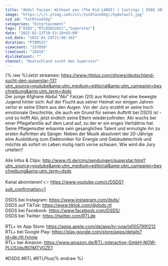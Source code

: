 ```yaml
---
title: "Abdul Faizan: Without you (The Kid LAROI) | Castings | DSDS 2022"
image: "https:\/\/i.ytimg.com\/vi\/toC07aiGXUg\/hqdefault.jpg"
vid_id: "toC07aiGXUg"
categories: "Entertainment"
tags: ["DSDS","RTLDSDS2012","Superstar"]
date: "2022-02-13T19:53:10+03:00"
vid_date: "2022-01-29T21:00:16Z"
duration: "PT8M52S"
viewcount: "337050"
likeCount: "10419"
dislikeCount: ""
channel: "Deutschland sucht den Superstar"
---
```

{% raw %}Jetzt streamen: <a rel="nofollow" target="blank" href="https://www.rtlplus.com/shows/deutschland-sucht-den-superstar-13?utm_source=youtube&amp;utm_medium=editorial&amp;utm_campaign=beschreibung&amp;utm_term=dsds">https://www.rtlplus.com/shows/deutschland-sucht-den-superstar-13?utm_source=youtube&amp;utm_medium=editorial&amp;utm_campaign=beschreibung&amp;utm_term=dsds</a><br />Der junge Afghane Abdul &quot;Abi&quot; Faizan (20) aus Koblenz hat eine bewegte Jugend hinter sich: Auf der Flucht aus seiner Heimat vor einigen Jahren verlor er seine Eltern aus den Augen. Vor der Jury erzählt er seine hoch emotionale Geschichte, die auch ein Grund für seinen Auftritt bei DSDS ist - und so hofft Abi, jetzt endlich seine Eltern wiederzufinden. Abi wuchs bei einer Pflegefamilie auf dem Land auf, zu der er ein enges Verhältnis hat. Seine Pflegemutter erkannte sein gesangliches Talent und ermutigte ihn zu ersten Auftritten als Sänger. Neben der Musik absolviert der 20-Jährige eine Ausbildung zum Elektroniker für Energie und Gebäudetechnik und möchte ab sofort im Leben mutig nach vorne schauen. Wie wird die Jury urteilen?<br /><br />Alle Infos &amp; Clips: <a rel="nofollow" target="blank" href="http://www.rtl.de/cms/sendungen/superstar.html?utm_source=youtube&amp;utm_medium=editorial&amp;utm_campaign=beschreibung&amp;utm_term=dsds">http://www.rtl.de/cms/sendungen/superstar.html?utm_source=youtube&amp;utm_medium=editorial&amp;utm_campaign=beschreibung&amp;utm_term=dsds</a><br /><br />Kanal abonnieren! 👉 <a rel="nofollow" target="blank" href="https://www.youtube.com/c/DSDS?sub_confirmation=1">https://www.youtube.com/c/DSDS?sub_confirmation=1</a> <br /><br />DSDS bei Instagram: <a rel="nofollow" target="blank" href="https://www.instagram.com/dsds/">https://www.instagram.com/dsds/</a><br />DSDS auf TikTok: <a rel="nofollow" target="blank" href="https://www.tiktok.com/@dsds.rtl">https://www.tiktok.com/@dsds.rtl</a><br />DSDS bei Facebook: <a rel="nofollow" target="blank" href="https://www.facebook.com/DSDS/">https://www.facebook.com/DSDS/</a><br />DSDS bei Twitter: <a rel="nofollow" target="blank" href="https://twitter.com/RTLde">https://twitter.com/RTLde</a><br /><br />RTL+ im App Store: <a rel="nofollow" target="blank" href="https://apps.apple.com/de/app/tv-now/id1057991212">https://apps.apple.com/de/app/tv-now/id1057991212</a> <br />RTL+ bei Google Play: <a rel="nofollow" target="blank" href="https://play.google.com/store/apps/details?id=de.rtli.tvnow">https://play.google.com/store/apps/details?id=de.rtli.tvnow</a> <br />RTL+ bei Amazon: <a rel="nofollow" target="blank" href="https://www.amazon.de/RTL-interactive-GmbH-NOW-PLUS/dp/B01MTVGZE1">https://www.amazon.de/RTL-interactive-GmbH-NOW-PLUS/dp/B01MTVGZE1</a><br /><br />#DSDS #RTL #RTLPlus{% endraw %}
